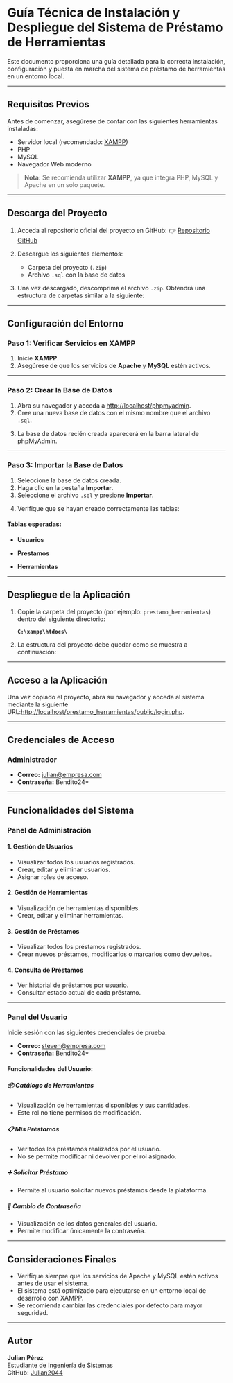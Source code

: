# Guía Técnica de Instalación y Despliegue del Sistema de Préstamo de Herramientas

Este documento proporciona una guía detallada para la correcta instalación, configuración y puesta en marcha del sistema de préstamo de herramientas en un entorno local.

---

## Requisitos Previos

Antes de comenzar, asegúrese de contar con las siguientes herramientas instaladas:

- Servidor local (recomendado: [XAMPP](https://www.apachefriends.org/es/index.html))
- PHP
- MySQL
- Navegador Web moderno

> **Nota:** Se recomienda utilizar **XAMPP**, ya que integra PHP, MySQL y Apache en un solo paquete.

---

## Descarga del Proyecto

1. Acceda al repositorio oficial del proyecto en GitHub:
   👉 [Repositorio GitHub](https://github.com/Julian2044/Entrega_Prueba_Fase_III)

2. Descargue los siguientes elementos:
   - Carpeta del proyecto (`.zip`)
   - Archivo `.sql` con la base de datos

<!-- Imagen 1: Vista del repositorio GitHub -->

3. Una vez descargado, descomprima el archivo `.zip`. Obtendrá una estructura de carpetas similar a la siguiente:

<!-- Imagen 2: Vista de las carpetas extraídas -->

---

## Configuración del Entorno

### Paso 1: Verificar Servicios en XAMPP

1. Inicie **XAMPP**.
2. Asegúrese de que los servicios de **Apache** y **MySQL** estén activos.

<!-- Imagen 3: Servicios activos en XAMPP -->

---

### Paso 2: Crear la Base de Datos

1. Abra su navegador y acceda a [http://localhost/phpmyadmin](http://localhost/phpmyadmin).
2. Cree una nueva base de datos con el mismo nombre que el archivo `.sql`.

<!-- Imagen 4: Creación de la base de datos -->

3. La base de datos recién creada aparecerá en la barra lateral de phpMyAdmin.

<!-- Imagen 5: Visualización de la base de datos -->

---

### Paso 3: Importar la Base de Datos

1. Seleccione la base de datos creada.
2. Haga clic en la pestaña **Importar**.
3. Seleccione el archivo `.sql` y presione **Importar**.

<!-- Imagen 6: Proceso de importación del archivo SQL -->

4. Verifique que se hayan creado correctamente las tablas:

#### Tablas esperadas:
- **Usuarios**
<!-- Imagen 7: Tabla Usuarios -->
- **Prestamos**
<!-- Imagen 8: Tabla Prestamos -->
- **Herramientas**
<!-- Imagen 9: Tabla Herramientas -->

---

## Despliegue de la Aplicación

1. Copie la carpeta del proyecto (por ejemplo: `prestamo_herramientas`) dentro del siguiente directorio:

   **`C:\xampp\htdocs\`**

<!-- Imagen 10: Proyecto ubicado en htdocs -->

2. La estructura del proyecto debe quedar como se muestra a continuación:

<!-- Imagen 11: Vista completa del proyecto extraído -->

---

## Acceso a la Aplicación

Una vez copiado el proyecto, abra su navegador y acceda al sistema mediante la siguiente URL:[http://localhost/prestamo_herramientas/public/login.php](http://localhost/prestamo_herramientas/public/login.php).


<!-- Imagen 12: Vista del login del sistema -->

---

## Credenciales de Acceso

### Administrador
- **Correo:** julian@empresa.com
- **Contraseña:** Bendito24*

---

## Funcionalidades del Sistema

### Panel de Administración

#### 1. Gestión de Usuarios
- Visualizar todos los usuarios registrados.
- Crear, editar y eliminar usuarios.
- Asignar roles de acceso.

<!-- Imagen 13: Gestión de usuarios -->

#### 2. Gestión de Herramientas
- Visualización de herramientas disponibles.
- Crear, editar y eliminar herramientas.

<!-- Imagen 14: Gestión de herramientas -->

#### 3. Gestión de Préstamos
- Visualizar todos los préstamos registrados.
- Crear nuevos préstamos, modificarlos o marcarlos como devueltos.

<!-- Imagen 15: Gestión de préstamos -->

#### 4. Consulta de Préstamos
- Ver historial de préstamos por usuario.
- Consultar estado actual de cada préstamo.

<!-- Imagen 16: Consulta de préstamos -->

---

### Panel del Usuario

Inicie sesión con las siguientes credenciales de prueba:

- **Correo:** steven@empresa.com  
- **Contraseña:** Bendito24*

<!-- Imagen 17: Vista bienvenida del usuario -->

#### Funcionalidades del Usuario:

##### 📦 Catálogo de Herramientas
- Visualización de herramientas disponibles y sus cantidades.
- Este rol no tiene permisos de modificación.

<!-- Imagen 18: Catálogo de herramientas -->

##### 📋 Mis Préstamos
- Ver todos los préstamos realizados por el usuario.
- No se permite modificar ni devolver por el rol asignado.

<!-- Imagen 19: Mis préstamos -->

##### ➕ Solicitar Préstamo
- Permite al usuario solicitar nuevos préstamos desde la plataforma.

<!-- Imagen 20: Solicitud de préstamo -->

##### 🔐 Cambio de Contraseña
- Visualización de los datos generales del usuario.
- Permite modificar únicamente la contraseña.

<!-- Imagen 21: Cambio de contraseña -->

---

## Consideraciones Finales

- Verifique siempre que los servicios de Apache y MySQL estén activos antes de usar el sistema.
- El sistema está optimizado para ejecutarse en un entorno local de desarrollo con XAMPP.
- Se recomienda cambiar las credenciales por defecto para mayor seguridad.

---

## Autor

**Julian Pérez**  
Estudiante de Ingeniería de Sistemas  
GitHub: [Julian2044](https://github.com/Julian2044)


